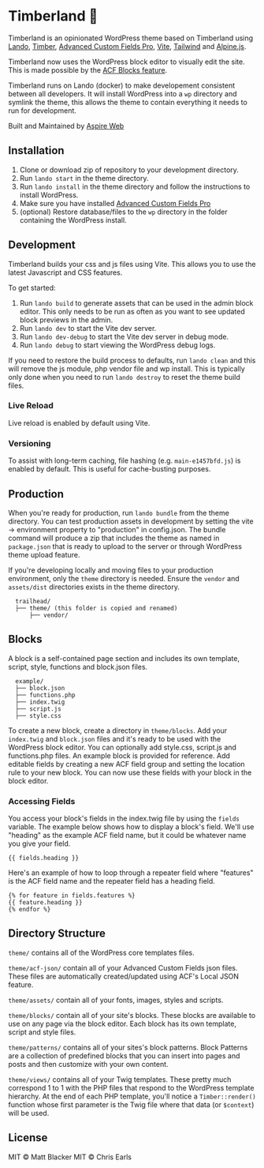 # Timberland :evergreen_tree:

Timberland is an opinionated WordPress theme based on Timberland using [Lando](https://lando.dev/), [Timber](https://www.upstatement.com/timber/), [Advanced Custom Fields Pro](https://www.advancedcustomfields.com/), [Vite](https://vitejs.dev/), [Tailwind](https://tailwindcss.com/) and [Alpine.js](https://github.com/alpinejs/alpine).

Timberland now uses the WordPress block editor to visually edit the site. This is made possible by the [ACF Blocks feature](https://www.advancedcustomfields.com/resources/blocks/).

Timberland runs on Lando (docker) to make developement consistent between all developers. It will install WordPress into a `wp` directory and symlink the theme, this allows the theme to contain everything it needs to run for development.

Built and Maintained by [Aspire Web](https://aspireweb.com.au)

## Installation

1. Clone or download zip of repository to your development directory.
2. Run `lando start` in the theme directory.
3. Run `lando install` in the theme directory and follow the instructions to install WordPress.
4. Make sure you have installed [Advanced Custom Fields Pro](https://www.advancedcustomfields.com/)
5. (optional) Restore database/files to the `wp` directory in the folder containing the WordPress install.

## Development

Timberland builds your css and js files using Vite. This allows you to use the latest Javascript and CSS features.

To get started:
1. Run `lando build` to generate assets that can be used in the admin block editor. This only needs to be run as often as you want to see updated block previews in the admin.
2. Run `lando dev` to start the Vite dev server.
3. Run `lando dev-debug` to start the Vite dev server in debug mode.
4. Run `lando debug` to start viewing the WordPress debug logs.

If you need to restore the build process to defaults, run `lando clean` and this will remove the js module, php vendor file and wp install. This is typically only done when you need to run `lando destroy` to reset the theme build files.

### Live Reload

Live reload is enabled by default using Vite.

### Versioning

To assist with long-term caching, file hashing (e.g. `main-e1457bfd.js`) is enabled by default. This is useful for cache-busting purposes.

## Production

When you're ready for production, run `lando bundle` from the theme directory. You can test production assets in development by setting the vite → environment property to "production" in config.json.
The bundle command will produce a zip that includes the theme as named in `package.json` that is ready to upload to the server or through WordPress theme upload feature.

If you're developing locally and moving files to your production environment, only the `theme` directory is needed. Ensure the `vendor` and `assets/dist` directories exists in the theme directory.

```
  trailhead/
  ├── theme/ (this folder is copied and renamed)
      ├── vendor/
```

## Blocks

A block is a self-contained page section and includes its own template, script, style, functions and block.json files.

```
  example/
  ├── block.json
  ├── functions.php
  ├── index.twig
  ├── script.js
  ├── style.css
```

To create a new block, create a directory in `theme/blocks`. Add your `index.twig` and `block.json` files and it's ready to be used with the WordPress block editor. You can optionally add style.css, script.js and functions.php files. An example block is provided for reference. Add editable fields by creating a new ACF field group and setting the location rule to your new block. You can now use these fields with your block in the block editor.

### Accessing Fields

You access your block's fields in the index.twig file by using the `fields` variable. The example below shows how to display a block's field. We'll use "heading" as the example ACF field name, but it could be whatever name you give your field.

`{{ fields.heading }}`

Here's an example of how to loop through a repeater field where "features" is the ACF field name and the repeater field has a heading field.

```
{% for feature in fields.features %}
{{ feature.heading }}
{% endfor %}
```

## Directory Structure

`theme/` contains all of the WordPress core templates files.

`theme/acf-json/` contain all of your Advanced Custom Fields json files. These files are automatically created/updated using ACF's Local JSON feature.

`theme/assets/` contain all of your fonts, images, styles and scripts.

`theme/blocks/` contain all of your site's blocks. These blocks are available to use on any page via the block editor. Each block has its own template, script and style files.

`theme/patterns/` contains all of your sites's block patterns. Block Patterns are a collection of predefined blocks that you can insert into pages and posts and then customize with your own content.

`theme/views/` contains all of your Twig templates. These pretty much correspond 1 to 1 with the PHP files that respond to the WordPress template hierarchy. At the end of each PHP template, you'll notice a `Timber::render()` function whose first parameter is the Twig file where that data (or `$context`) will be used.

## License

MIT © Matt Blacker
MIT © Chris Earls
